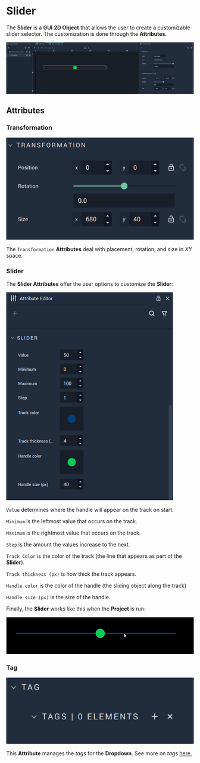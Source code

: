 # Slider

The **Slider** is a **GUI** **2D Object** that allows the user to create a customizable slider selector. The customization is done through the **Attributes**. <!-- Its **Attributes** offer the options to customize the **Slider**. -->

![Slider.](../../../.gitbook/assets/gui-slider1.png)


## Attributes

### Transformation

![Transformation Attributes.](../../../.gitbook/assets/sliderattstransformation.png)

The `Transformation` **Attributes** deal with placement, rotation, and size in *XY* space.

### Slider

The **Slider Attributes** offer the user options to customize the **Slider**:

![Slider Attributes.](../../../.gitbook/assets/gui-slider-attri.png)

`Value` determines where the handle will appear on the track on start. 

`Minimum` is the leftmost value that occurs on the track.

`Maximum` is the rightmost value that occurs on the track. 

`Step` is the amount the values increase to the next.

`Track Color` is the color of the track (the line that appears as part of the **Slider**).

`Track thickness (px)` is how thick the track appears.

`Handle color` is the color of the handle (the sliding object along the track)

`Handle size (px)` is the size of the handle. 

Finally, the **Slider** works like this when the **Project** is run:

![Slider example.](../../../.gitbook/assets/slider-example.gif)

### Tag

![Tag Attributes.](../../../.gitbook/assets/buttonattstag.png)

This **Attribute** manages the *tags* for the **Dropdown**. See more on *tags* [here.](../../attributes/common-attributes/tag.md)



